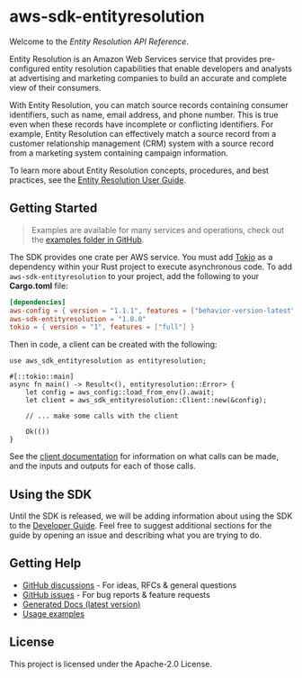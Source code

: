 # aws-sdk-entityresolution

Welcome to the _Entity Resolution API Reference_.

Entity Resolution is an Amazon Web Services service that provides pre-configured entity resolution capabilities that enable developers and analysts at advertising and marketing companies to build an accurate and complete view of their consumers.

With Entity Resolution, you can match source records containing consumer identifiers, such as name, email address, and phone number. This is true even when these records have incomplete or conflicting identifiers. For example, Entity Resolution can effectively match a source record from a customer relationship management (CRM) system with a source record from a marketing system containing campaign information.

To learn more about Entity Resolution concepts, procedures, and best practices, see the [Entity Resolution User Guide](https://docs.aws.amazon.com/entityresolution/latest/userguide/what-is-service.html).

## Getting Started

> Examples are available for many services and operations, check out the
> [examples folder in GitHub](https://github.com/awslabs/aws-sdk-rust/tree/main/examples).

The SDK provides one crate per AWS service. You must add [Tokio](https://crates.io/crates/tokio)
as a dependency within your Rust project to execute asynchronous code. To add `aws-sdk-entityresolution` to
your project, add the following to your **Cargo.toml** file:

```toml
[dependencies]
aws-config = { version = "1.1.1", features = ["behavior-version-latest"] }
aws-sdk-entityresolution = "1.8.0"
tokio = { version = "1", features = ["full"] }
```

Then in code, a client can be created with the following:

```rust,no_run
use aws_sdk_entityresolution as entityresolution;

#[::tokio::main]
async fn main() -> Result<(), entityresolution::Error> {
    let config = aws_config::load_from_env().await;
    let client = aws_sdk_entityresolution::Client::new(&config);

    // ... make some calls with the client

    Ok(())
}
```

See the [client documentation](https://docs.rs/aws-sdk-entityresolution/latest/aws_sdk_entityresolution/client/struct.Client.html)
for information on what calls can be made, and the inputs and outputs for each of those calls.

## Using the SDK

Until the SDK is released, we will be adding information about using the SDK to the
[Developer Guide](https://docs.aws.amazon.com/sdk-for-rust/latest/dg/welcome.html). Feel free to suggest
additional sections for the guide by opening an issue and describing what you are trying to do.

## Getting Help

* [GitHub discussions](https://github.com/awslabs/aws-sdk-rust/discussions) - For ideas, RFCs & general questions
* [GitHub issues](https://github.com/awslabs/aws-sdk-rust/issues/new/choose) - For bug reports & feature requests
* [Generated Docs (latest version)](https://awslabs.github.io/aws-sdk-rust/)
* [Usage examples](https://github.com/awslabs/aws-sdk-rust/tree/main/examples)

## License

This project is licensed under the Apache-2.0 License.

